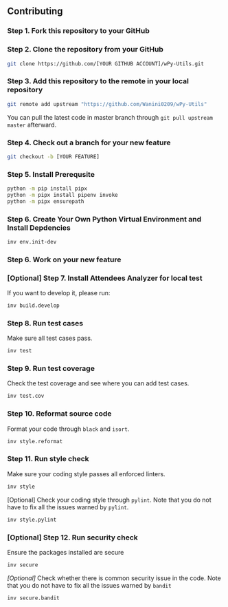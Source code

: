 ## Contributing

### Step 1. Fork this repository to your GitHub

### Step 2. Clone the repository from your GitHub

```sh
git clone https://github.com/[YOUR GITHUB ACCOUNT]/wPy-Utils.git
```

### Step 3. Add this repository to the remote in your local repository

```sh
git remote add upstream "https://github.com/Wanini0209/wPy-Utils"
```

You can pull the latest code in master branch through `git pull upstream master` afterward.

### Step 4. Check out a branch for your new feature

```sh
git checkout -b [YOUR FEATURE]
```

### Step 5. Install Prerequsite

```sh
python -m pip install pipx
python -m pipx install pipenv invoke
python -m pipx ensurepath
```

### Step 6. Create Your Own Python Virtual Environment and Install Depdencies

```sh
inv env.init-dev
```

### Step 6. Work on your new feature

### [Optional] Step 7. Install Attendees Analyzer for local test

If you want to develop it, please run:

```sh
inv build.develop
```

### Step 8. Run test cases

Make sure all test cases pass.

```sh
inv test
```

### Step 9. Run test coverage

Check the test coverage and see where you can add test cases.

```sh
inv test.cov
```

### Step 10. Reformat source code

Format your code through `black` and `isort`.

```sh
inv style.reformat
```

### Step 11. Run style check

Make sure your coding style passes all enforced linters.

```sh
inv style
```

[Optional] Check your coding style through `pylint`. Note that you do not have to fix all the issues warned by `pylint`.

```sh
inv style.pylint
```

### [Optional] Step 12. Run security check

Ensure the packages installed are secure

```sh
inv secure
```

*[Optional]* Check whether there is common security issue in the code. Note that you do not have to fix all the issues warned by `bandit`

```sh
inv secure.bandit
```
